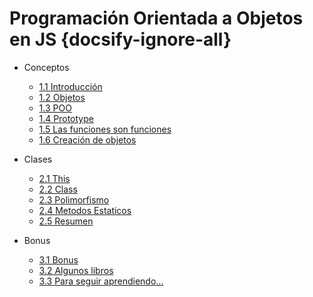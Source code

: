 # Programación Orientada a Objetos en JS {docsify-ignore-all}

- Conceptos
  
  - [1.1 Introducción](/15-poo/1.1-intro)
  - [1.2 Objetos](/15-poo/1.2-objetos)
  - [1.3 POO](/15-poo/1.3-poo)
  - [1.4 Prototype](/15-poo/1.4-prototype)
  - [1.5 Las funciones son funciones](/15-poo/1.5-function)
  - [1.6 Creación de objetos](/15-poo/1.6-create-object)

- Clases

  - [2.1 This](/15-poo/2.1-this)
  - [2.2 Class](/15-poo/2.2-class)
  - [2.3 Polimorfismo](/15-poo/2.3-polimorphism)
  - [2.4 Metodos Estaticos](/15-poo/2.4-static-method)
  - [2.5 Resumen](/15-poo/2.5-resume)

- Bonus
  
  - [3.1 Bonus](/15-poo/3.1-bonus)
  - [3.2 Algunos libros](/15-poo/3.2-books)
  - [3.3 Para seguir aprendiendo...](/15-poo/3.3-go)
